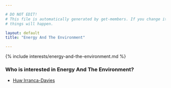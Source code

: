 ```yaml
---

# DO NOT EDIT!
# This file is automatically generated by get-members. If you change it, bad
# things will happen.

layout: default
title: "Energy And The Environment"

---
```


{% include interests/energy-and-the-environment.md %}

### Who is interested in Energy And The Environment?


* [Huw Irranca-Davies](../members/huw-irranca-davies.html)
